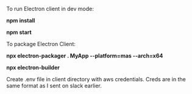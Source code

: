 To run Electron client in dev mode:

**npm install**

**npm start**

To package Electron Client:

**npx electron-packager . MyApp --platform=mas --arch=x64**

**npx electron-builder**

Create .env file in client directory with aws credentials.
Creds are in the same format as I sent on slack earlier.

